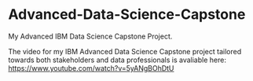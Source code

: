 # Advanced-Data-Science-Capstone
My Advanced IBM Data Science Capstone Project.

The video for my IBM Advanced Data Science Capstone project tailored towards both stakeholders and data professionals is avaliable here: https://www.youtube.com/watch?v=5yANgBOhDtU

